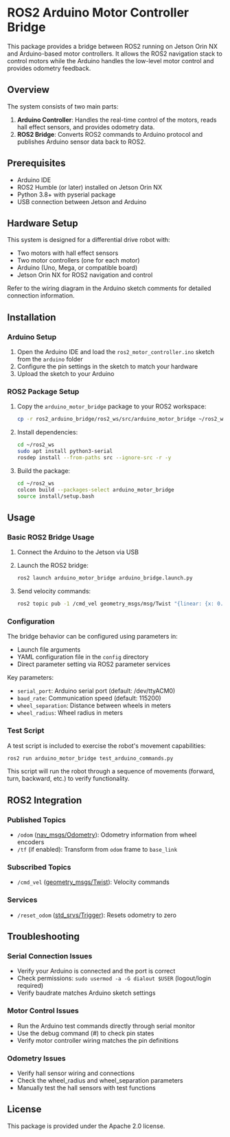 # ROS2 Arduino Motor Controller Bridge

This package provides a bridge between ROS2 running on Jetson Orin NX and Arduino-based motor controllers. It allows the ROS2 navigation stack to control motors while the Arduino handles the low-level motor control and provides odometry feedback.

## Overview

The system consists of two main parts:

1. **Arduino Controller**: Handles the real-time control of the motors, reads hall effect sensors, and provides odometry data.
2. **ROS2 Bridge**: Converts ROS2 commands to Arduino protocol and publishes Arduino sensor data back to ROS2.

## Prerequisites

- Arduino IDE
- ROS2 Humble (or later) installed on Jetson Orin NX
- Python 3.8+ with pyserial package
- USB connection between Jetson and Arduino

## Hardware Setup

This system is designed for a differential drive robot with:
- Two motors with hall effect sensors
- Two motor controllers (one for each motor)
- Arduino (Uno, Mega, or compatible board)
- Jetson Orin NX for ROS2 navigation and control

Refer to the wiring diagram in the Arduino sketch comments for detailed connection information.

## Installation

### Arduino Setup

1. Open the Arduino IDE and load the `ros2_motor_controller.ino` sketch from the `arduino` folder
2. Configure the pin settings in the sketch to match your hardware
3. Upload the sketch to your Arduino

### ROS2 Package Setup

1. Copy the `arduino_motor_bridge` package to your ROS2 workspace:
   ```bash
   cp -r ros2_arduino_bridge/ros2_ws/src/arduino_motor_bridge ~/ros2_ws/src/
   ```

2. Install dependencies:
   ```bash
   cd ~/ros2_ws
   sudo apt install python3-serial
   rosdep install --from-paths src --ignore-src -r -y
   ```

3. Build the package:
   ```bash
   cd ~/ros2_ws
   colcon build --packages-select arduino_motor_bridge
   source install/setup.bash
   ```

## Usage

### Basic ROS2 Bridge Usage

1. Connect the Arduino to the Jetson via USB
2. Launch the ROS2 bridge:
   ```bash
   ros2 launch arduino_motor_bridge arduino_bridge.launch.py
   ```

3. Send velocity commands:
   ```bash
   ros2 topic pub -1 /cmd_vel geometry_msgs/msg/Twist "{linear: {x: 0.1, y: 0.0, z: 0.0}, angular: {x: 0.0, y: 0.0, z: 0.0}}"
   ```

### Configuration

The bridge behavior can be configured using parameters in:
- Launch file arguments
- YAML configuration file in the `config` directory
- Direct parameter setting via ROS2 parameter services

Key parameters:
- `serial_port`: Arduino serial port (default: /dev/ttyACM0)
- `baud_rate`: Communication speed (default: 115200)
- `wheel_separation`: Distance between wheels in meters
- `wheel_radius`: Wheel radius in meters

### Test Script

A test script is included to exercise the robot's movement capabilities:

```bash
ros2 run arduino_motor_bridge test_arduino_commands.py
```

This script will run the robot through a sequence of movements (forward, turn, backward, etc.) to verify functionality.

## ROS2 Integration

### Published Topics

- `/odom` ([nav_msgs/Odometry](http://docs.ros.org/en/noetic/api/nav_msgs/html/msg/Odometry.html)): Odometry information from wheel encoders
- `/tf` (if enabled): Transform from `odom` frame to `base_link`

### Subscribed Topics

- `/cmd_vel` ([geometry_msgs/Twist](http://docs.ros.org/en/noetic/api/geometry_msgs/html/msg/Twist.html)): Velocity commands

### Services

- `/reset_odom` ([std_srvs/Trigger](http://docs.ros.org/en/noetic/api/std_srvs/html/srv/Trigger.html)): Resets odometry to zero

## Troubleshooting

### Serial Connection Issues

- Verify your Arduino is connected and the port is correct
- Check permissions: `sudo usermod -a -G dialout $USER` (logout/login required)
- Verify baudrate matches Arduino sketch settings

### Motor Control Issues

- Run the Arduino test commands directly through serial monitor
- Use the debug command (#) to check pin states
- Verify motor controller wiring matches the pin definitions

### Odometry Issues

- Verify hall sensor wiring and connections
- Check the wheel_radius and wheel_separation parameters
- Manually test the hall sensors with test functions

## License

This package is provided under the Apache 2.0 license.
